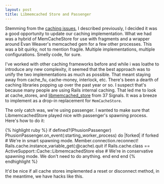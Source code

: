 ```yaml
---
layout: post
title: Libmemcached Store and Passenger
---
```


Stemming from the [caching issues](http://www.beforeitwasround.com/2010/06/29/adventures-in-rails-caching/), I described previously, I decided it was a good opportunity to update our caching implementation.  What we had was a hybrid of MemCacheStore for use with fragments and a wrapper around Evan Weaver's memcached gem for a few other processes.  This was a bit quirky, not to mention fragile.  Multiple implementations, multiple configurations.  Smelly code, for sure.

I've worked with other caching frameworks before and while i was loathe to introduce any new complexity, it seemed that the best approach was to unify the two implementations as much as possible.  That meant staying away from cache_fu, cache-money, interlock, etc.  There's been a dearth of caching libraries popping up over the past year or so.  I suspect that's because many people are using Rails internal caching.  That led me to look at cache_stores, and [libmemcached_store](http://github.com/37signals/libmemcached_store/) from 37 Signals.  It was a breeze to implement as a drop-in replacement for `MemCacheStore`.

The only catch was, we're using passenger.  I wanted to make sure that LibmemcachedStore played nice with passenger's spawning process.  Here's how to do it:

{% highlight ruby %}
if defined?(PhusionPassenger)
  PhusionPassenger.on_event(:starting_worker_process) do |forked|
    if forked
      # We're in smart spawning mode.
      Member.connection.reconnect!
      Rails.cache.instance_variable_get(:@cache).quit  if Rails.cache.class == ActiveSupport::Cache::LibmemcachedStore
    else
      # We're in conservative spawning mode. We don't need to do anything.
    end
  end
end
{% endhighlight %}

It'd be nice if all cache stores implemented a reset or disconnect method, in the meantime, we have hacks like this.
